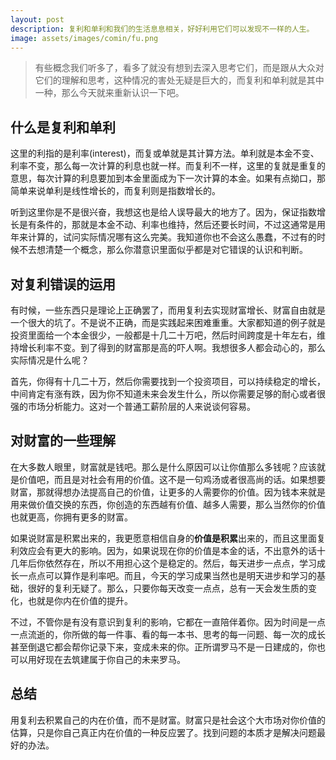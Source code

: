 ```yaml
---
layout: post
description: 复利和单利和我们的生活息息相关，好好利用它们可以发现不一样的人生。
image: assets/images/comin/fu.png
---
```


> 有些概念我们听多了，看多了就没有想到去深入思考它们，而是跟从大众对它们的理解和思考，这种情况的害处无疑是巨大的，而复利和单利就是其中一种，那么今天就来重新认识一下吧。

## 什么是复利和单利
这里的利指的是利率(interest)，而复或单就是其计算方法。单利就是本金不变、利率不变，那么每一次计算的利息也就一样。而复利不一样，这里的复就是重复的意思，每次计算的利息要加到本金里面成为下一次计算的本金。如果有点拗口，那简单来说单利是线性增长的，而复利则是指数增长的。

听到这里你是不是很兴奋，我想这也是给人误导最大的地方了。因为，保证指数增长是有条件的，那就是本金不动、利率也维持，然后还要长时间，不过这通常是用年来计算的，试问实际情况哪有这么完美。我知道你也不会这么愚蠢，不过有的时候不去想清楚一个概念，那么你潜意识里面似乎都是对它错误的认识和判断。

## 对复利错误的运用
有时候，一些东西只是理论上正确罢了，而用复利去实现财富增长、财富自由就是一个很大的坑了。不是说不正确，而是实践起来困难重重。大家都知道的例子就是投资里面给一个本金很少，一般都是十几二十万吧，然后时间跨度是十年左右，维持增长利率不变。到了得到的财富那是高的吓人啊。我想很多人都会动心的，那么实际情况是什么呢？

首先，你得有十几二十万，然后你需要找到一个投资项目，可以持续稳定的增长，中间肯定有涨有跌，因为你不知道未来会发生什么，所以你需要足够的耐心或者很强的市场分析能力。这对一个普通工薪阶层的人来说谈何容易。

## 对财富的一些理解
在大多数人眼里，财富就是钱吧。那么是什么原因可以让你值那么多钱呢？应该就是价值吧，而且是对社会有用的价值。这不是一句鸡汤或者很高尚的话。如果想要财富，那就得想办法提高自己的价值，让更多的人需要你的价值。因为钱本来就是用来做价值交换的东西，你创造的东西越有价值、越多人需要，那么当然你的价值也就更高，你拥有更多的财富。

如果说财富是积累出来的，我更愿意相信自身的**价值是积累**出来的，而且这里面复利效应会有更大的影响。因为，如果说现在你的价值是本金的话，不出意外的话十几年后你依然存在，所以不用担心这个是稳定的。然后，每天进步一点点，学习成长一点点可以算作是利率吧。而且，今天的学习成果当然也是明天进步和学习的基础，很好的复利无疑了。那么，只要你每天改变一点点，总有一天会发生质的变化，也就是你内在价值的提升。

不过，不管你是有没有意识到复利的影响，它都在一直陪伴着你。因为时间是一点一点流逝的，你所做的每一件事、看的每一本书、思考的每一问题、每一次的成长甚至倒退它都会帮你记录下来，变成未来的你。正所谓罗马不是一日建成的，你也可以用好现在去筑建属于你自己的未来罗马。

## 总结
用复利去积累自己的内在价值，而不是财富。财富只是社会这个大市场对你价值的估算，只是你自己真正内在价值的一种反应罢了。找到问题的本质才是解决问题最好的办法。
